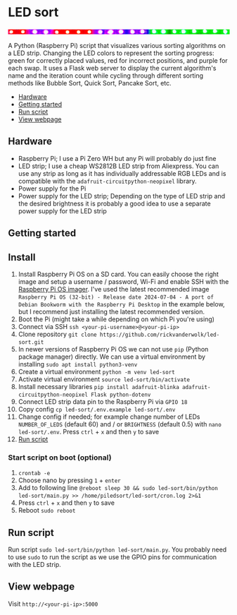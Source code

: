 # LED sort

![LED-strip](IMG_0458.png)

A Python (Raspberry Pi) script that visualizes various sorting algorithms on a LED strip. Changing the LED colors to represent the sorting progress: green for correctly placed values, red for incorrect positions, and purple for each swap. It uses a Flask web server to display the current algorithm's name and the iteration count while cycling through different sorting methods like Bubble Sort, Quick Sort, Pancake Sort, etc.

- [Hardware](#hardware)
- [Getting started](#getting-started)
- [Run script](#run-script)
- [View webpage](#view-webpage)

<a id="hardware"></a>
## Hardware

- Raspberry Pi; I use a Pi Zero WH but any Pi will probably do just fine
- LED strip; I use a cheap WS2812B LED strip from Aliexpress. You can use any strip as long as it has individually addressable RGB LEDs and is compatible with the `adafruit-circuitpython-neopixel` library.
- Power supply for the Pi
- Power supply for the LED strip; Depending on the type of LED strip and the desired brightness it is probably a good idea to use a separate power supply for the LED strip

<a id="#getting-started"></a>
## Getting started

## Install

1. Install Raspberry Pi OS on a SD card. You can easily choose the right image and setup a username / password, Wi-Fi and enable SSH with the [Raspberry Pi OS imager](https://www.raspberrypi.com/software/). I've used the latest recommended image `Raspberry Pi OS (32-bit) - Release date 2024-07-04 - A port of Debian Bookworm with the Raspberry Pi Desktop` in the example below, but I recommend just installing the latest recommended version.
2. Boot the Pi (might take a while depending on which Pi you're using)
3. Connect via SSH `ssh <your-pi-username>@<your-pi-ip>`
4. Clone repository `git clone https://github.com/rickvanderwolk/led-sort.git`
5. In newer versions of Raspberry Pi OS we can not use `pip` (Python package manager) directly. We can use a virtual environment by installing `sudo apt install python3-venv`
6. Create a virtual environment `python -m venv led-sort`
7. Activate virtual environment `source led-sort/bin/activate`
8. Install necessary libraries `pip install adafruit-blinka adafruit-circuitpython-neopixel Flask python-dotenv`
9. Connect LED strip data pin to the Raspberry Pi via `GPIO 18`
10. Copy config `cp led-sort/.env.example led-sort/.env`
11. Change config if needed; for example change number of LEDs `NUMBER_OF_LEDS` (default 60) and / or `BRIGHTNESS` (default 0.5) with `nano led-sort/.env`. Press `ctrl` + `x` and then `y` to save
11. [Run script](#run-script)

### Start script on boot (optional)

1. `crontab -e`
2. Choose nano by pressing `1` + `enter`
3. Add to following line `@reboot sleep 30 && sudo led-sort/bin/python led-sort/main.py >> /home/piledsort/led-sort/cron.log 2>&1`
4. Press `ctrl` + `x` and then `y` to save
5. Reboot `sudo reboot`

<a id="#run-script"></a>
## Run script

Run script `sudo led-sort/bin/python led-sort/main.py`. You probably need to use `sudo` to run the script as we use the GPIO pins for communication with the LED strip.

<a id="#view-webpage"></a>
## View webpage

Visit `http://<your-pi-ip>:5000`
